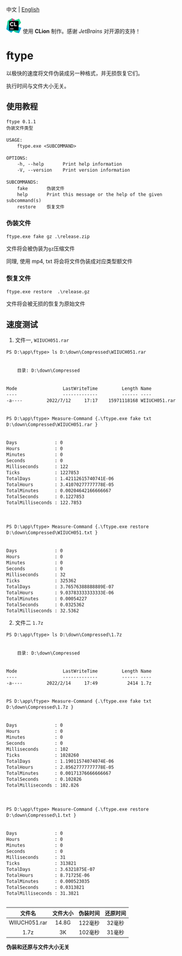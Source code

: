 中文 | [English](README_EN.md)

<a href="https://www.jetbrains.com/?from=fake_type"><img src="./icon_CLion.svg" height="40px"/></a>
使用 **CLion** 制作。感谢 _JetBrains_ 对开源的支持！

# ftype
以极快的速度将文件伪装成另一种格式，并无损恢复它们。

执行时间与文件大小无关。

## 使用教程

```shell
ftype 0.1.1
伪装文件类型

USAGE:
    ftype.exe <SUBCOMMAND>

OPTIONS:
    -h, --help       Print help information
    -V, --version    Print version information

SUBCOMMANDS:
    fake       伪装文件
    help       Print this message or the help of the given subcommand(s)
    restore    恢复文件
```

### 伪装文件

```shell
ftype.exe fake gz .\release.zip
```

文件将会被伪装为`gz`压缩文件

同理, 使用 mp4, txt 将会将文件伪装成对应类型额文件

### 恢复文件

```shell
ftype.exe restore  .\release.gz
```

文件将会被无损的恢复为原始文件

## 速度测试

1.  文件一, `WIIUCH051.rar` 
```shell
PS D:\app\ftype> ls D:\down\Compressed\WIIUCH051.rar


    目录: D:\down\Compressed


Mode                 LastWriteTime         Length Name
----                 -------------         ------ ----
-a----         2022/7/12     17:17    15971118168 WIIUCH051.rar


PS D:\app\ftype> Measure-Command {.\ftype.exe fake txt D:\down\Compressed\WIIUCH051.rar }


Days              : 0
Hours             : 0
Minutes           : 0
Seconds           : 0
Milliseconds      : 122
Ticks             : 1227853
TotalDays         : 1.42112615740741E-06
TotalHours        : 3.41070277777778E-05
TotalMinutes      : 0.00204642166666667
TotalSeconds      : 0.1227853
TotalMilliseconds : 122.7853



PS D:\app\ftype> Measure-Command {.\ftype.exe restore D:\down\Compressed\WIIUCH051.txt }


Days              : 0
Hours             : 0
Minutes           : 0
Seconds           : 0
Milliseconds      : 32
Ticks             : 325362
TotalDays         : 3.76576388888889E-07
TotalHours        : 9.03783333333333E-06
TotalMinutes      : 0.00054227
TotalSeconds      : 0.0325362
TotalMilliseconds : 32.5362
```

2. 文件二   `1.7z `

```shell
PS D:\app\ftype> ls D:\down\Compressed\1.7z


    目录: D:\down\Compressed


Mode                 LastWriteTime         Length Name
----                 -------------         ------ ----
-a----         2022/2/14     17:49           2414 1.7z


PS D:\app\ftype> Measure-Command {.\ftype.exe fake txt D:\down\Compressed\1.7z }


Days              : 0
Hours             : 0
Minutes           : 0
Seconds           : 0
Milliseconds      : 102
Ticks             : 1028260
TotalDays         : 1.19011574074074E-06
TotalHours        : 2.85627777777778E-05
TotalMinutes      : 0.00171376666666667
TotalSeconds      : 0.102826
TotalMilliseconds : 102.826



PS D:\app\ftype> Measure-Command {.\ftype.exe restore D:\down\Compressed\1.txt }


Days              : 0
Hours             : 0
Minutes           : 0
Seconds           : 0
Milliseconds      : 31
Ticks             : 313821
TotalDays         : 3.6321875E-07
TotalHours        : 8.71725E-06
TotalMinutes      : 0.000523035
TotalSeconds      : 0.0313821
TotalMilliseconds : 31.3821


```

|    文件名     | 文件大小 | 伪装时间 | 还原时间 |
| :-----------: | :------: | :------: | :------: |
| WIIUCH051.rar |  14.8G   | 122毫秒  |  32毫秒  |
|     1.7z      |    3K    | 102毫秒  |  31毫秒  |



**伪装和还原与文件大小无关** 
